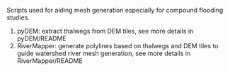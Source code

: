 Scripts used for aiding mesh generation especially for compound flooding studies.

1) pyDEM: extract thalwegs from DEM tiles, see more details in pyDEM/README
2) RiverMapper: generate polylines based on thalwegs and DEM tiles to guide watershed river mesh generation, see more details in RiverMapper/README
